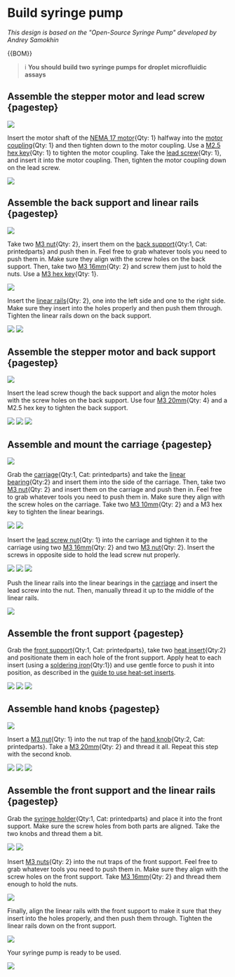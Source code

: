 
# Build syringe pump 

*This design is based on the "Open-Source Syringe Pump" developed by Andrey Samokhin*

{{BOM}}

[NEMA 17 motor]: parts/elect/NEMA-17-motor.md "{cat:elect}"
[Motor coupling]: parts/mech/motor-coupling.md "{cat:mech}"
[M2.5 hex key]: parts/tools/M2.5-hex-key.md "{cat:tool}"
[Lead screw]: parts/mech/lead-screw.md "{cat:mech}"
[M3 nut]: parts/mech/M3-nut.md "{cat:mech}"
[Back support]: models/back-support.stl "{previewpage}"
[M3 16mm screw]: parts/mech/M3-16mm-screw.md "{cat:mech}"
[M3 hex key]: parts/tools/M3-hex-key.md "{cat:tool}"
[Linear motion rod 100mm]: parts/mech/linear-motion-rod-100mm.md "{cat:mech}"
[M3 20mm screw]: parts/mech/M3-20mm-screw.md "{cat:mech}"
[Carriage]: models/carriage.stl "{previewpage}"
[Linear bearing]: parts/mech/linear-bearing.md "{cat:mech}"
[M3 10mm screw]: parts/mech/M3-10mm-screw.md "{cat:mech}"
[Lead screw nut]: parts/mech/lead-screw-nut.md "{cat:mech}"
[Front support]: models/front-support.stl "{previewpage}"
[Heat insert]: parts/mech/heat-insert.md "{cat:mech}"
[Soldering iron]: parts/tools/soldering-iron.md "{cat:tool}"
[Hand knob]: models/hand-knob.stl "{previewpage}"
[Syringe holder]: models/syringe-holders.stl "{previewpage}"

>i **You should build two syringe pumps for droplet microfluidic assays**

## Assemble the stepper motor and lead screw {pagestep}

![](images/syringe-pump/motor-leadscrew-coupling.jpg)

Insert the motor shaft of the [NEMA 17 motor]{Qty: 1} halfway into the [motor coupling][Motor coupling]{Qty: 1} and then tighten down to the motor coupling. Use a [M2.5 hex key]{Qty: 1} to tighten the motor coupling. Take the [lead screw][Lead screw]{Qty: 1}, and insert it into the motor coupling. Then, tighten the motor coupling down on the lead screw.

![](images/syringe-pump/tighten-leadscrew-coupling.jpg)

## Assemble the back support and linear rails {pagestep}

![](images/syringe-pump/backsup-rods-nuts-screws.jpg)

Take two [M3 nut]{Qty: 2}, insert them on the [back support][Back support]{Qty:1, Cat: printedparts} and push then in. Feel free to grab whatever tools you need to push them in. Make sure they align with the screw holes on the back support. Then, take two [M3 16mm][M3 16mm screw]{Qty: 2} and screw them just to hold the nuts. Use a [M3 hex key]{Qty: 1}.

![](images/syringe-pump/backsup-nut-screw.jpg)

Insert the [linear rails][Linear motion rod 100mm]{Qty: 2}, one into the left side and one to the right side. Make sure they insert into the holes properly and then push them through. Tighten the linear rails down on the back support.

![](images/syringe-pump/linear-rail-backsup.jpg)
![](images/syringe-pump/linear-rail-backsup_1.jpg)

## Assemble the stepper motor and back support {pagestep}

![](images/syringe-pump/motor-leadscrew-backsup-rails.jpg)

Insert the lead screw though the back support and align the motor holes with the screw holes on the back support. Use four [M3 20mm][M3 20mm screw]{Qty: 4} and a M2.5 hex key to tighten the back support.

![](images/syringe-pump/four-screws-backsup.jpg)
![](images/syringe-pump/four-screws-backsup_1.jpg)
![](images/syringe-pump/four-screws-backsup_2.jpg)

## Assemble and mount the carriage {pagestep}

![](images/syringe-pump/carriage-mech-components.jpg)

Grab the [carriage][Carriage]{Qty:1, Cat: printedparts} and take the [linear bearing][Linear bearing]{Qty:2} and insert them into the side of the carriage. Then, take two [M3 nut]{Qty: 2} and insert them on the carriage and push then in. Feel free to grab whatever tools you need to push them in. Make sure they align with the screw holes on the carriage. Take two [M3 10mm][M3 16mm screw]{Qty: 2} and a M3 hex key to tighten the linear bearings.

![](images/syringe-pump/carriage-exploded-view.jpg)
![](images/syringe-pump/carriage-linearbearings.jpg)

Insert the [lead screw nut][Lead screw nut]{Qty: 1} into the carriage and tighten it to the carriage using two [M3 16mm][M3 10mm screw]{Qty: 2} and two [M3 nut]{Qty: 2}. Insert the screws in opposite side to hold the lead screw nut properly.

![](images/syringe-pump/carriage-exploded-view_1.jpg)
![](images/syringe-pump/lead-screw-nut.jpg)
![](images/syringe-pump/lead-screw-nut_1.jpg)

Push the linear rails into the linear bearings in the [carriage] and insert the lead screw into the nut. Then, manually thread it up to the middle of the linear rails.

![](images/syringe-pump/carriage-backsup-exploded-view.jpg)

## Assemble the front support {pagestep}

Grab the [front support][Front support]{Qty:1, Cat: printedparts}, take two [heat insert][Heat insert]{Qty:2} and positionate them in each hole of the front support. Apply heat to each insert (using a [soldering iron][Soldering iron]{Qty:1}) and use gentle force to push it into position, as described in the [guide to use heat-set inserts].

![](images/syringe-pump/front-support.jpg)
![](images/syringe-pump/heat-set_insert.gif)
![](images/syringe-pump/front-support_1.jpg)

[guide to use heat-set inserts]: https://hackaday.com/2019/02/28/threading-3d-printed-parts-how-to-use-heat-set-inserts/

## Assemble hand knobs {pagestep}

![](images/syringe-pump/knob-mech-components.jpg)

Insert a [M3 nut]{Qty: 1} into the nut trap of the [hand knob][Hand knob]{Qty:2, Cat: printedparts}. Take a [M3 20mm][M3 20mm screw]{Qty: 2} and thread it all. Repeat this step with the second knob.

![](images/syringe-pump/knob_screw.jpg)
![](images/syringe-pump/knob_screw_1.jpg)
![](images/syringe-pump/knob_screw_2.jpg)

## Assemble the front support and the linear rails {pagestep}

Grab the [syringe holder][Syringe holder]{Qty:1, Cat: printedparts} and place it into the front support. Make sure the screw holes from both parts are aligned. Take the two knobs and thread them a bit.

![](images/syringe-pump/syringe-holder.jpg)
![](images/syringe-pump/syringe-holder-frontsup.jpg)

Insert [M3 nuts][M3 nut]{Qty: 2} into the nut traps of the front support. Feel free to grab whatever tools you need to push them in. Make sure they align with the screw holes on the front support. Take [M3 16mm][M3 16mm screw]{Qty: 2} and thread them enough to hold the nuts.

![](images/syringe-pump/frontsup-screw-nut.jpg)

Finally, align the linear rails with the front support to make it sure that they insert into the holes properly, and then push them through. Tighten the linear rails down on the front support.

![](images/syringe-pump/frontsup-linear-rail.jpg)

Your syringe pump is ready to be used.

![](images/syringe-pump/syringe-pump.jpg)
